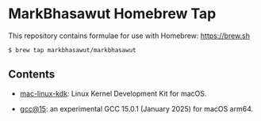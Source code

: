 # MarkBhasawut Homebrew Tap

This repository contains formulae for use with Homebrew: https://brew.sh

```
$ brew tap markbhasawut/markbhasawut
```

## Contents

- [mac-linux-kdk](Formula/mac-linux-kdk.rb): Linux Kernel Development Kit for macOS.

- [gcc@15](Formula/gcc@15.rb):
an experimental GCC 15.0.1 (January 2025) for macOS arm64.
